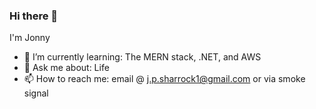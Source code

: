 ### Hi there 👋

I'm Jonny

- 🌱 I’m currently learning: The MERN stack, .NET, and AWS
- 💬 Ask me about: Life
- 📫 How to reach me: email @ j.p.sharrock1@gmail.com or via smoke signal
<!--
**JS2K8/JS2K8** is a ✨ _special_ ✨ repository because its `README.md` (this file) appears on your GitHub profile.

Here are some ideas to get you started:

- 🔭 I’m currently working on ...
- 👯 I’m looking to collaborate on ...
- 🤔 I’m looking for help with ...
- 😄 Pronouns: ...
- ⚡ Fun fact: ...
-->
